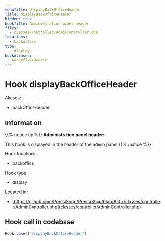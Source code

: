 ```yaml
---
menuTitle: displayBackOfficeHeader
Title: displayBackOfficeHeader
hidden: true
hookTitle: Administration panel header
files:
  - classes/controller/AdminController.php
locations:
  - backoffice
type:
  - display
hookAliases:
 - backOfficeHeader
---
```


# Hook displayBackOfficeHeader

Aliases: 
 - backOfficeHeader



## Information

{{% notice tip %}}
**Administration panel header:** 

This hook is displayed in the header of the admin panel
{{% /notice %}}

Hook locations: 
  - backoffice

Hook type: 
  - display

Located in: 
  - [https://github.com/PrestaShop/PrestaShop/blob/8.0.x/classes/controller/AdminController.php](classes/controller/AdminController.php)

## Hook call in codebase

```php
Hook::exec('displayBackOfficeHeader')
```